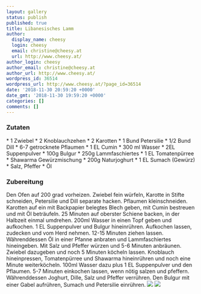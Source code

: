 ```yaml
---
layout: gallery
status: publish
published: true
title: Libanesisches Lamm
author:
  display_name: cheesy
  login: cheesy
  email: christine@cheesy.at
  url: http://www.cheesy.at/
author_login: cheesy
author_email: christine@cheesy.at
author_url: http://www.cheesy.at/
wordpress_id: 36514
wordpress_url: http://www.cheesy.at/?page_id=36514
date: '2018-11-30 20:59:20 +0000'
date_gmt: '2018-11-30 19:59:20 +0000'
categories: []
comments: []
---
```

### Zutaten
\* 1 Zwiebel
\* 2 Knoblauchzehen
\* 2 Karotten
\* 1 Bund Petersilie
\* 1/2 Bund Dill
\* 6-7 getrocknete Pflaumen
\* 1 EL Cumin
\* 300 ml Wasser
\* 2EL Suppenpulver
\* 100g Bulgur
\* 250g Lammfaschiertes
\* 1 EL Tomatenpürree
\* Shawarma Gewürzmischung
\* 200g Naturjoghurt
\* 1 EL Sumach (Gewürz)
\* Salz, Pfeffer
\* Öl
### Zubereitung
Den Ofen auf 200 grad vorheizen. Zwiebel fein würfeln, Karotte in Stifte schneiden, Petersilie und Dill separate hacken. Pflaumen kleinschneiden.
Karotten auf ein mit Backpapier belegtes Blech geben, mit Cumin bestreuen und mit Öl beträufeln. 25 Minuten auf oberster Schiene backen, in der Halbzeit einmal umdrehen.
200ml Wasser in einen Topf geben und aufkochen. 1 EL Suppenpulver und Bulgur hineinrühren. Aufkochen lassen, zudecken und vom Herd nehmen. 12-15 Minuten ziehen lassen.
Währenddessen Öl in einer Pfanne anbraten und Lammfaschiertes hineingeben. Mit Salz und Pfeffer würzen und 5-6 Minuten anbräunen. Zwiebel dazugeben und noch 5 Minuten köcheln lassen. Knoblauch hineinpressen, Tomatenpürree und Shawarma hineinrühren und noch eine Minute weiterköcheln. 100ml Wasser dazu plus 1 EL Suppenpulver und den Pflaumen. 5-7 Minuten einkochen lassen, wenn nötig salzen und pfeffern.
Währenddessen Joghurt, Dille, Salz und Pfeffer verrühren.
Den Bulgur mit einer Gabel aufrühren, Sumach und Petersilie einrühren.
![](http://www.cheesy.at/wp-content/uploads/Libanesisches-Lamm-2.jpg)
![](http://www.cheesy.at/wp-content/uploads/Libanesisches-Lamm.jpg)
